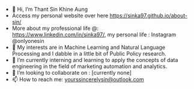 - 👋 Hi, I’m Thant Sin Khine Aung
- Access my personal website over here https://sinka97.github.io/about-sin/
- More about my professional life @: https://www.linkedin.com/in/sinka97/, my personal life : Instagram @onlyonesin
- 👀 My interests are in Machine Learning and Natural Language Processing and I dabble in a little bit of Public Policy research.
- 🌱 I’m currently interning and learning to apply the concepts of data engineering in the field of marketing automation and analytics.
- 💞️ I’m looking to collaborate on : [currently none]
- 📫 How to reach me: yourssincerelysin@outlook.com

<!---
sinka97/sinka97 is a ✨ special ✨ repository because its `README.md` (this file) appears on your GitHub profile.
You can click the Preview link to take a look at your changes.
--->
